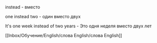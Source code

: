 instead - вместо

one instead two - один вместо двух

It's one week instead of two years - Это одня неделя вместо двух лет

[[Inbox/Обучение/English/слова English/слова English]]